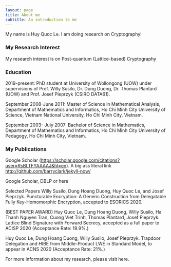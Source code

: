 ```yaml
---
layout: page
title: About me
subtitle: An introduction to me
---
```


My name is Huy Quoc Le. I am doing research on Cryptography!


### My Research Interest
My research interest is on Post-quantum (Lattice-based) Cryptography

### Education
2019-present: PhD student at University of Wollongong (UOW) under supervisions of Prof. Willy Susilo, Dr. Dung Duong, Dr. Thomas Plantard (UOW) and Prof. Josef Pieprzyk (CSIRO DATA61).

September 2008-June 2011: Master of Science in Mathematical Analysis, Department of Mathematics and Informatics, Ho Chi Minh City University of Science, Vietnam National University, Ho Chi Minh City, Vietnam. 

September 2003- July 2007: Bachelor of Science in Mathematics, Department of Mathematics and Informatics, Ho Chi Minh City University of Pedagogy, Ho Chi Minh City, Vietnam.

### My Publications
Google Scholar (https://scholar.google.com/citations?user=RsBLTFYAAAAJ&hl=en). A big ass literal link <http://github.com/barryclark/jekyll-now/>

Google Scholar, DBLP or here

Selected Papers
Willy Susilo, Dung Hoang Duong, Huy Quoc Le, and Josef Pieprzyk.  Puncturable Encryption: A Generic Construction from Delegatable Fully Key-Homomorphic Encryption, accepted to ESORICS 2020.

(BEST PAPER AWARD)  Huy Quoc Le, Dung Hoang Duong, Willy Susilo, Ha Thanh Nguyen Tran, Cuong Viet Trinh, Thomas Plantard, Josef Pieprzyk. Lattice Blind Signature with Forward Secrecy, accepted as a full paper to ACISP 2020  (Acceptance Rate: 19.9%.)

Huy Quoc Le, Dung Hoang Duong, Willy Susilo, Josef Pieprzyk.  Trapdoor Delegation and HIBE from Middle-Product LWE in Standard Model,  to appear in ACNS 2020 (Acceptance Rate: 21%.) 

For more information about my research, please visit here.
